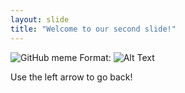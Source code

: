 ```yaml
---
layout: slide
title: "Welcome to our second slide!"
---
```

![GitHub meme](http://m.memegen.com/itpbaw.jpg)
Format: ![Alt Text](url)

Use the left arrow to go back!
